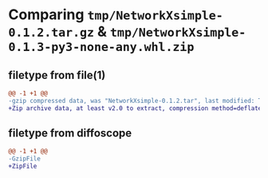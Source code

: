 # Comparing `tmp/NetworkXsimple-0.1.2.tar.gz` & `tmp/NetworkXsimple-0.1.3-py3-none-any.whl.zip`

## filetype from file(1)

```diff
@@ -1 +1 @@
-gzip compressed data, was "NetworkXsimple-0.1.2.tar", last modified: Tue Apr  9 19:45:43 2024, max compression
+Zip archive data, at least v2.0 to extract, compression method=deflate
```

## filetype from diffoscope

```diff
@@ -1 +1 @@
-GzipFile
+ZipFile
```

